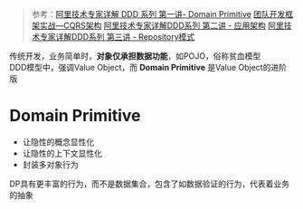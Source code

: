 > 参考：[阿里技术专家详解 DDD 系列 第一讲- Domain Primitive](https://zhuanlan.zhihu.com/p/340911587)
> [团队开发框架实战—CQRS架构](https://www.jianshu.com/p/d4ca2133875c)
> [阿里技术专家详解DDD系列 第二讲 - 应用架构](https://zhuanlan.zhihu.com/p/343388831)
> [阿里技术专家详解DDD系列 第三讲 - Repository模式](https://zhuanlan.zhihu.com/p/348706530)

传统开发，业务简单时，**对象仅承担数据功能**，如POJO，俗称贫血模型  
DDD模型中，强调Value Object，而 **Domain Primitive** 是Value Object的进阶版  

# Domain Primitive
- 让隐性的概念显性化
- 让隐性的上下文显性化
- 封装多对象行为

DP具有更丰富的行为，而不是数据集合，包含了如数据验证的行为，代表着业务的抽象

